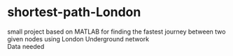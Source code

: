 # shortest-path-London  
small project based on MATLAB for finding the fastest journey between two given nodes using London Underground network  
Data needed
